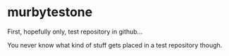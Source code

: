# murbytestone
First, hopefully only, test repository in github...

You never know what kind of stuff gets placed in a test repository though. 
